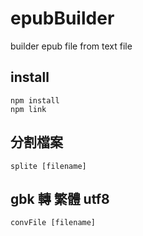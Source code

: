 # epubBuilder
builder epub file from text file

## install
```
npm install
npm link
```
## 分割檔案
```
splite [filename]
```
## gbk 轉 繁體 utf8
```
convFile [filename]
```
